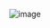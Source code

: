![image](https://github.com/a00778as/MDIT-Siyi-Shan/blob/main/%E7%AC%AC%202%20%E5%91%A8/Week1%20exercise.jpg)
